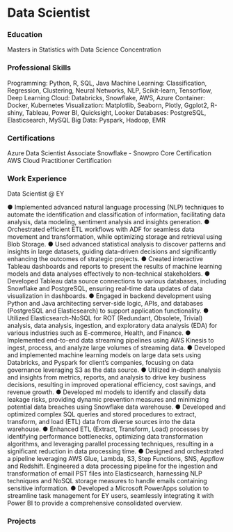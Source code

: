 # Data Scientist

### Education
Masters in Statistics with Data Science Concentration

### Professional Skills
Programming: Python, R, SQL, Java
Machine Learning: Classification, Regression, Clustering, Neural Networks, NLP, Scikit-learn, Tensorflow, Deep Learning
Cloud: Databricks, Snowflake, AWS, Azure
Container: Docker, Kubernetes
Visualization: Matplotlib, Seaborn, Plotly, Ggplot2, R-shiny, Tableau, Power BI, Quicksight, Looker
Databases: PostgreSQL, Elasticsearch, MySQL
Big Data: Pyspark, Hadoop, EMR

### Certifications
Azure Data Scientist Associate
Snowflake - Snowpro Core Certification
AWS Cloud Practitioner Certification

### Work Experience
Data Scientist @ EY

● Implemented advanced natural language processing (NLP) techniques to automate the identification and classification
of information, facilitating data analysis, data modeling, sentiment analysis and insights generation.
● Orchestrated efficient ETL workflows with ADF for seamless data movement and transformation, while optimizing
storage and retrieval using Blob Storage.
● Used advanced statistical analysis to discover patterns and insights in large datasets, guiding data-driven decisions and
significantly enhancing the outcomes of strategic projects.
● Created interactive Tableau dashboards and reports to present the results of machine learning models and data
analyses effectively to non-technical stakeholders.
● Developed Tableau data source connections to various databases, including Snowflake and PostgreSQL, ensuring
real-time data updates of data visualization in dashboards.
● Engaged in backend development using Python and Java architecting server-side logic, APIs, and databases (PostgreSQL
and Elasticsearch) to support application functionality.
● Utilized Elasticsearch-NoSQL for ROT (Redundant, Obsolete, Trivial) analysis, data analysis, ingestion, and exploratory
data analysis (EDA) for various industries such as E-commerce, Health, and Finance.
● Implemented end-to-end data streaming pipelines using AWS Kinesis to ingest, process, and analyze large volumes of
streaming data.
● Developed and implemented machine learning models on large data sets using Databricks, and Pyspark for client’s
companies, focusing on data governance leveraging S3 as the data source.
● Utilized in-depth analysis and insights from metrics, reports, and analysis to drive key business decisions, resulting in
improved operational efficiency, cost savings, and revenue growth.
● Developed ml models to identify and classify data leakage risks, providing dynamic prevention measures and minimizing
potential data breaches using Snowflake data warehouse.
● Developed and optimized complex SQL queries and stored procedures to extract, transform, and load (ETL) data from
diverse sources into the data warehouse.
● Enhanced ETL (Extract, Transform, Load) processes by identifying performance bottlenecks, optimizing data
transformation algorithms, and leveraging parallel processing techniques, resulting in a significant reduction in data
processing time.
● Designed and orchestrated a pipeline leveraging AWS Glue, Lambda, S3, Step Functions, SNS, Appflow and Redshift.
Engineered a data processing pipeline for the ingestion and transformation of email PST files into Elasticsearch,
harnessing NLP techniques and NoSQL storage measures to handle emails containing sensitive information.
● Developed a Microsoft PowerApps solution to streamline task management for EY users, seamlessly integrating it with
Power BI to provide a comprehensive consolidated overview.

### Projects
